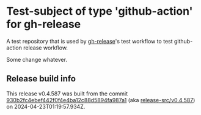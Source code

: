 # Test-subject of type 'github-action' for gh-release

A test repository that is used by [gh-release](https://github.com/kattecon/gh-release)'s test workflow to test github-action release workflow.

Some change whatever.


## Release build info

This release v0.4.587 was built from the commit [930b2fc4ebef442f0f4e4ba12c88d5894fa987a1](https://github.com/kattecon/gh-release-test-ga/tree/930b2fc4ebef442f0f4e4ba12c88d5894fa987a1) (aka [release-src/v0.4.587](https://github.com/kattecon/gh-release-test-ga/tree/release-src/v0.4.587)) on 2024-04-23T01:19:57.934Z.
        